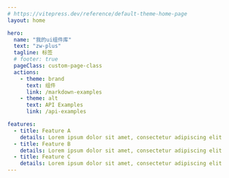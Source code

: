 ```yaml
---
# https://vitepress.dev/reference/default-theme-home-page
layout: home

hero:
  name: "我的ui组件库"
  text: "zw-plus"
  tagline: 标签
  # footer: true
  pageClass: custom-page-class
  actions:
    - theme: brand
      text: 组件
      link: /markdown-examples
    - theme: alt
      text: API Examples
      link: /api-examples

features:
  - title: Feature A
    details: Lorem ipsum dolor sit amet, consectetur adipiscing elit
  - title: Feature B
    details: Lorem ipsum dolor sit amet, consectetur adipiscing elit
  - title: Feature C
    details: Lorem ipsum dolor sit amet, consectetur adipiscing elit
---
```


